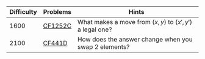 | Difficulty | Problems | Hints |
| -------- | -------- | -------- |
| 1600 | [CF1252C](https://codeforces.com/problemset/problem/1252/C) | What makes a move from $(x,y)$ to $(x',y')$ a legal one? |
| 2100 | [CF441D](https://codeforces.com/problemset/problem/441/D) | How does the answer change when you swap $2$ elements? |